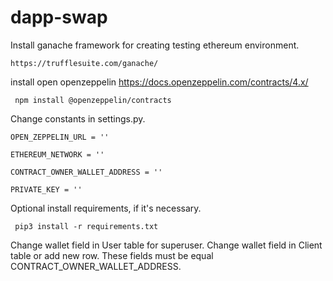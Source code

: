 # dapp-swap


Install ganache framework for creating testing ethereum environment.

```
https://trufflesuite.com/ganache/

```
install open openzeppelin https://docs.openzeppelin.com/contracts/4.x/
```
 npm install @openzeppelin/contracts
```
Change constants in settings.py.

```
OPEN_ZEPPELIN_URL = ''

ETHEREUM_NETWORK = ''

CONTRACT_OWNER_WALLET_ADDRESS = ''

PRIVATE_KEY = ''

```

Optional install requirements, if it's necessary.

```
 pip3 install -r requirements.txt
```

Change wallet field in User table for superuser.
Change wallet field in Client table or add new row.
These fields must be equal CONTRACT_OWNER_WALLET_ADDRESS.




